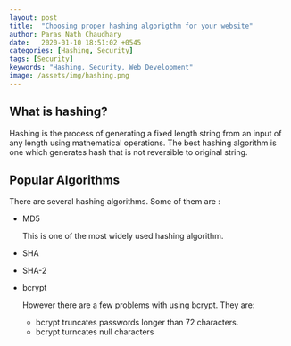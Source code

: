 ```yaml
---
layout: post
title:  "Choosing proper hashing algorigthm for your website"
author: Paras Nath Chaudhary
date:   2020-01-10 18:51:02 +0545
categories: [Hashing, Security]
tags: [Security]
keywords: "Hashing, Security, Web Development"
image: /assets/img/hashing.png
---
```

## What is hashing?
Hashing is the process of generating a fixed length string from an input of any length using mathematical operations. The best hashing algorithm is one which generates hash that is not reversible to original string.
## Popular Algorithms
There are several hashing algorithms. Some of them are :
* MD5

    This is one of the most widely used hashing algorithm.
* SHA

* SHA-2

* bcrypt

    However there are a few problems with using bcrypt. They are:
    * bcrypt truncates passwords longer than 72 characters.
    * bcrypt turncates null characters
